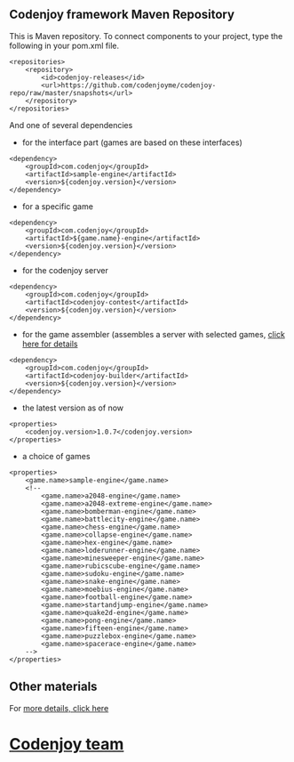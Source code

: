 Codenjoy framework Maven Repository
-----------

This is Maven repository. To connect components to your project, type the following in your pom.xml file.
```
<repositories>
	<repository>
		<id>codenjoy-releases</id>
		<url>https://github.com/codenjoyme/codenjoy-repo/raw/master/snapshots</url>
	</repository>
</repositories>
```
And one of several dependencies
- for the interface part (games are based on these interfaces)
```
<dependency>
	<groupId>com.codenjoy</groupId>
	<artifactId>sample-engine</artifactId>
	<version>${codenjoy.version}</version>
</dependency>
```
- for a specific game 
```
<dependency>
	<groupId>com.codenjoy</groupId>
	<artifactId>${game.name}-engine</artifactId>
	<version>${codenjoy.version}</version>
</dependency>
```
- for the codenjoy server
```
<dependency>
	<groupId>com.codenjoy</groupId>
    <artifactId>codenjoy-contest</artifactId>
	<version>${codenjoy.version}</version>
</dependency>
```
- for the game assembler (assembles a server with selected games, [click here for details](https://github.com/codenjoyme/codenjoy-builder)
```
<dependency>
	<groupId>com.codenjoy</groupId>
    <artifactId>codenjoy-builder</artifactId>
	<version>${codenjoy.version}</version>
</dependency>
```
- the latest version as of now
```
<properties>
	<codenjoy.version>1.0.7</codenjoy.version>
</properties>
```
- a choice of games
```
<properties>
	<game.name>sample-engine</game.name>
	<!--
		<game.name>a2048-engine</game.name>
		<game.name>a2048-extreme-engine</game.name>
		<game.name>bomberman-engine</game.name>
		<game.name>battlecity-engine</game.name>
		<game.name>chess-engine</game.name>
		<game.name>collapse-engine</game.name>
		<game.name>hex-engine</game.name>
		<game.name>loderunner-engine</game.name>
		<game.name>minesweeper-engine</game.name>
		<game.name>rubicscube-engine</game.name>
		<game.name>sudoku-engine</game.name>
		<game.name>snake-engine</game.name>
		<game.name>moebius-engine</game.name>
		<game.name>football-engine</game.name>
		<game.name>startandjump-engine</game.name>
		<game.name>quake2d-engine</game.name>
		<game.name>pong-engine</game.name>
		<game.name>fifteen-engine</game.name>
		<game.name>puzzlebox-engine</game.name>
		<game.name>spacerace-engine</game.name>
	-->
</properties>
```

Other materials
--------------
For [more details, click here](https://github.com/codenjoyme/codenjoy)

[Codenjoy team](http://codenjoy.com/portal/?page_id=51)
===========